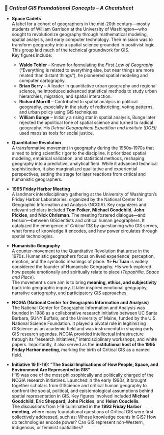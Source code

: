 ### 📘 *Critical GIS Foundational Concepts – A Cheatsheet*

- **Space Cadets**  
  A label for a cohort of geographers in the mid-20th century—mostly students of William Garrison at the University of Washington—who sought to revolutionize geography through mathematical modeling, spatial analysis, and early computer technology. Their mission was to transform geography into a spatial science grounded in positivist logic. This group laid much of the technical groundwork for GIS.  
  Key figures include:
  
  - **Waldo Tobler** – Known for formulating the *First Law of Geography* (“Everything is related to everything else, but near things are more related than distant things”), he pioneered spatial modeling and computer cartography.
  - **Brian Berry** – A leader in quantitative urban geography and regional science, he introduced advanced statistical methods to study urban hierarchies, migration, and spatial interaction.
  - **Richard Morrill** – Contributed to spatial analysis in political geography, especially in the study of redistricting, voting patterns, and urban policy using GIS techniques.
  - **William Bunge** – Initially a rising star in spatial analysis, Bunge later rejected the apolitical tone of spatial science and turned to radical geography. His *Detroit Geographical Expedition and Institute (DGEI)* used maps as tools for social justice.

- **Quantitative Revolution**  
  A transformative movement in geography during the 1950s–1970s that aimed to bring scientific rigor to the discipline. It prioritized spatial modeling, empirical validation, and statistical methods, reshaping geography into a predictive, analytical field. While it advanced technical sophistication, it also marginalized qualitative and experiential perspectives, setting the stage for later reactions from critical and humanistic geographers.

- **1995 Friday Harbor Meeting**  
  A landmark interdisciplinary gathering at the University of Washington’s Friday Harbor Laboratories, organized by the National Center for Geographic Information and Analysis (NCGIA). Key organizers and relevant scholars included **Tom Poiker**, **Michael Goodchild**, **John Pickles**, and **Nick Chrisman**. The meeting fostered dialogue—and tension—between GIScientists and critical human geographers. It catalyzed the emergence of *Critical GIS* by questioning who GIS serves, what forms of knowledge it encodes, and how power circulates through spatial technologies.

- **Humanistic Geography**  
  A counter-movement to the Quantitative Revolution that arose in the 1970s. Humanistic geographers focus on lived experience, perception, emotion, and the symbolic meanings of place.  **Yi-Fu Tuan** is widely considered the founder of Humanistic Geography. His work explored how people emotionally and spiritually relate to place (*Topophilia*, *Space and Place*).  
  The movement's core aim is to bring **meaning, ethics, and subjectivity** back into geographic inquiry. It later inspired emotional geography, narrative cartography, and participatory GIS approaches.

- **NCGIA (National Center for Geographic Information and Analysis)**  
  The National Center for Geographic Information and Analysis was founded in 1988 as a collaborative research initiative between UC Santa Barbara, SUNY Buffalo, and the University of Maine, funded by the U.S. National Science Foundation. It played a pivotal role in legitimizing GIScience as an academic field and was instrumental in shaping early GIS research agendas. NCGIA provided intellectual infrastructure through its “research initiatives,” interdisciplinary workshops, and white papers. Importantly, it also served as the **institutional host of the 1995 Friday Harbor meeting**, marking the birth of Critical GIS as a named field.

- **Initiative 19 (I-19): "The Social Implications of How People, Space, and Environment Are Represented in GIS"**  
  I-19 was one of the most philosophically and politically charged of the NCGIA research initiatives. Launched in the early 1990s, it brought together scholars from GIScience and critical human geography to confront the social, political, and epistemological assumptions behind spatial representation in GIS. Key figures involved included **Michael Goodchild**, **Eric Sheppard**, **John Pickles**, and **Helen Couclelis**.  
  The discussions from I-19 culminated in the **1993 Friday Harbor meeting**, where many foundational questions of Critical GIS were first collectively addressed, such as: Whose knowledge counts in GIS? How do technologies encode power? Can GIS represent non-Western, indigenous, or feminist spatialities?
